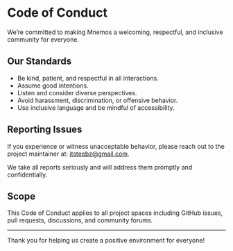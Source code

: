 # Code of Conduct

We’re committed to making Mnemos a welcoming, respectful, and inclusive community for everyone.

## Our Standards

- Be kind, patient, and respectful in all interactions.
- Assume good intentions.
- Listen and consider diverse perspectives.
- Avoid harassment, discrimination, or offensive behavior.
- Use inclusive language and be mindful of accessibility.

## Reporting Issues

If you experience or witness unacceptable behavior, please reach out to the project maintainer at: itsteebz@gmail.com.

We take all reports seriously and will address them promptly and confidentially.

## Scope

This Code of Conduct applies to all project spaces including GitHub issues, pull requests, discussions, and community forums.

---

Thank you for helping us create a positive environment for everyone!